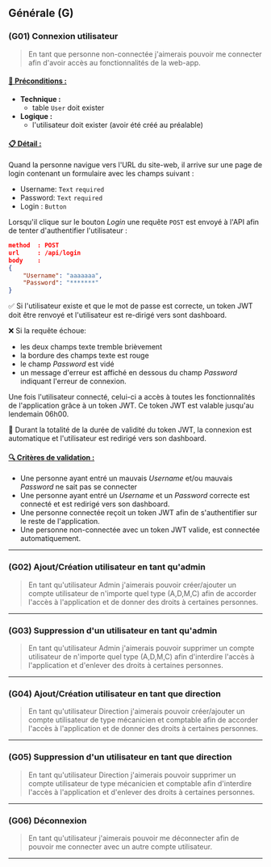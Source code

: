 ## Générale (G)

<!--us-->
<!--title-->
### (G01) Connexion utilisateur
<!--/title-->
<!--description-->
> En tant que personne non-connectée j'aimerais pouvoir me connecter afin d'avoir accès au fonctionnalités de la web-app. 

#### <u>📌 Préconditions :</u>
- **Technique :**
  <!--checklist: "📌 Préconditions technique"-->
  - table `User` doit exister
  <!--/checklist-->
- **Logique :**
  - l'utilisateur doit exister (avoir été créé au préalable)

#### <u>📋 Détail :</u>
Quand la personne navigue vers l'URL du site-web, il arrive sur une page de login contenant un formulaire avec les champs suivant :

- Username: `Text` `required`
- Password: `Text` `required`
- Login : `Button`

Lorsqu'il clique sur le bouton *Login* une requête `POST` est envoyé à l'API afin de tenter d'authentifier l'utilisateur :

```json
method  : POST
url     : /api/login
body    :
{
    "Username": "aaaaaaa",
    "Password": "*******"
}
```

✅ Si l'utilisateur existe et que le mot de passe est correcte, un token JWT doit être renvoyé et l'utilisateur est re-dirigé vers sont dashboard. 

❌ Si la requête échoue: 

- les deux champs texte tremble brièvement
- la bordure des champs texte est rouge
- le champ *Password* est vidé
- un message d'erreur est affiché en dessous du champ *Password* indiquant l'erreur de connexion.

Une fois l'utilisateur connecté, celui-ci a accès à toutes les fonctionnalités de l'application grâce à un token JWT. Ce token JWT est valable jusqu'au lendemain 06h00.

🔑 Durant la totalité de la durée de validité du token JWT, la connexion est automatique et l'utilisateur est redirigé vers son dashboard. 

#### <u>🔍 Critères de validation :</u>
  <!--checklist: "🔍 Critères de validation"-->
  - Une personne ayant entré un mauvais *Username* et/ou mauvais *Password* ne sait pas se connecter
  - Une personne ayant entré un *Username* et un *Password* correcte est connecté et est redirigé vers son dashboard. 
  - Une personne connectée reçoit un token JWT afin de s'authentifier sur le reste de l'application. 
  - Une personne non-connectée avec un token JWT valide, est connectée automatiquement.
  <!--/checklist-->

<!--/description-->
<!--/us-->

---

### (G02) Ajout/Création utilisateur en tant qu'admin
> En tant qu'utilisateur Admin j'aimerais pouvoir créer/ajouter un compte utilisateur de n'importe quel type (A,D,M,C) afin de accorder l'accès à l'application et de donner des droits à certaines personnes.

---

### (G03) Suppression d'un utilisateur en tant qu'admin
> En tant qu'utilisateur Admin j'aimerais pouvoir supprimer un compte utilisateur de n'importe quel type (A,D,M,C) afin d'interdire l'accès à l'application et d'enlever des droits à certaines personnes.

---

### (G04) Ajout/Création utilisateur en tant que direction
> En tant qu'utilisateur Direction j'aimerais pouvoir créer/ajouter un compte utilisateur de type mécanicien et comptable afin de accorder l'accès à l'application et de donner des droits à certaines personnes.

---

### (G05) Suppression d'un utilisateur en tant que direction
> En tant qu'utilisateur Direction j'aimerais pouvoir supprimer un compte utilisateur de type mécanicien et comptable afin d'interdire l'accès à l'application et d'enlever des droits à certaines personnes.

---

### (G06) Déconnexion
> En tant qu'utilisateur j'aimerais pouvoir me déconnecter afin de pouvoir me connecter avec un autre compte utilisateur.

---
